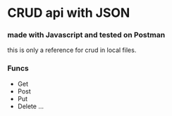 # CRUD api with JSON
### made with Javascript and tested on Postman

this is only a reference for crud in local files.

### Funcs
- Get
- Post
- Put
- Delete ...